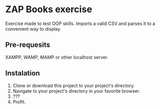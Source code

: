 # ZAP Books exercise

Exercise made to test OOP skills.
Imports a valid CSV and parses it to a convenient way to display.

## Pre-requesits

XAMPP, WAMP, MAMP or other localhost server.

## Instalation

1. Clone or download this project to your project's directory.
2. Navigate to your project's directory in your favorite browser.
3. ???
4. Profit.
